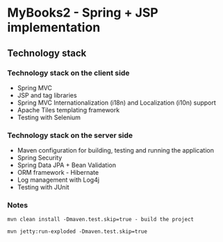# MyBooks2 - Spring + JSP implementation #


## Technology stack ##


### Technology stack on the client side ###

 - Spring MVC
 - JSP and tag libraries
 - Spring MVC Internationalization (i18n) and Localization (i10n) support
 - Apache Tiles templating framework
 - Testing with Selenium

### Technology stack on the server side ###

 - Maven configuration for building, testing and running the application
 - Spring Security
 - Spring Data JPA + Bean Validation
 - ORM framework - Hibernate
 - Log management with Log4j
 - Testing with JUnit




### Notes ###

    mvn clean install -Dmaven.test.skip=true - build the project

    mvn jetty:run-exploded -Dmaven.test.skip=true